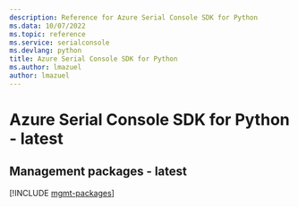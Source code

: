 ```yaml
---
description: Reference for Azure Serial Console SDK for Python
ms.data: 10/07/2022
ms.topic: reference
ms.service: serialconsole
ms.devlang: python
title: Azure Serial Console SDK for Python
ms.author: lmazuel
author: lmazuel
---
```

# Azure Serial Console SDK for Python - latest

## Management packages - latest
[!INCLUDE [mgmt-packages](serial-console-mgmt-index.md)]